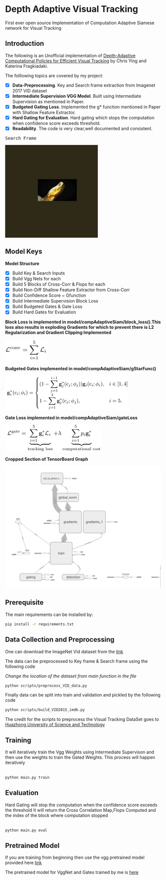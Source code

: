 # Depth Adaptive Visual Tracking
First ever open source Implementation of Computation Adaptive Siamese network for Visual Tracking
## Introduction

The following is an Unofficial implementation of [Depth-Adaptive Computational Policies for Efficient Visual Tracking](https://arxiv.org/pdf/1801.00508.pdf) by Chris Ying and Katerina Fragkiadaki. 

The folllowing topics are covered by my project:
- [x] **Data-Preprocessing**. Key and Search frame extraction from Imagenet 2017 VID dataset
- [x] **Intermediate Supervision VGG Model**. Built using Intermediate Supervision as mentioned in Paper.
- [x] **Budgeted Gating Loss**. Implemented the g* function mentioned in Paper with Shallow Feature Extractor.
- [x] **Hard Gating for Evaluation**. Hard gating which stops the computation when confidence score exceeds threshold.
- [x] **Readability**. The code is very clear,well documented and consistent.

<pre>Search Frame&nbsp;&nbsp                                                   Cross Correlation Frame</pre>

<pre><img src="imgs/search.jpg" width="300">                               <img src="imgs/gt15.jpg" width="100"></pre>





## Model Keys
 **Model Structure**
 
- [x] Build Key & Search Inputs
- [x] Build Vgg Nets for each 
- [x] Build 5 Blocks of Cross-Corr & Flops for each
- [x] Build Non-Diff Shallow Feature Extractor from Cross-Corr
- [x] Build Confidence Score ~ Gfunction
- [x] Build Intermediate Supervision Block Loss
- [x] Build Budgeted Gates & Gate Loss
- [x] Build Hard Gates for Evaluation 

**Block Loss is implemented in model/compAdaptiveSiam/block_loss().This loss also results in exploding Gradients for which to prevent there is L2 Regularization and Gradient Clipping Implemented** 


![BLockLoss](imgs/block_loss.png)

**Budgeted Gates implemented in model/compAdaptiveSiam/gStarFunc()**


![BudgetedGate](imgs/budgeted_gating.png)

**Gate Loss implemented in model/compAdaptiveSiam/gateLoss**

![GateLoss](imgs/gate_loss.png)

**Cropped Section of TensorBoard Graph**

<img src="imgs/tensorboard-cropped.png" width="600">

## Prerequisite
The main requirements can be installed by:
```bash
pip install -r requirements.txt

``` 

## Data Collection and Preprocessing

One can download the ImageNet Vid dataset from the [link](http://bvisionweb1.cs.unc.edu/ILSVRC2017/download-videos-1p39.php)

The data can be preprocessed to Key frame & Search frame using the following code

*Change the location of the dataset from main function in the file* 
```bash
python scripts/preprocess_VID_data.py
```
Finally data can be split into train and validation and pickled by the following code

```bash
python scripts/build_VID2015_imdb.py
```
The credit for the scripts to preprocess the Visual Tracking DataSet goes to [Huazhong University of Science and Technology](https://github.com/bilylee/SiamFC-TensorFlow)

## Training
It will iteratively train the Vgg Weights using Intermediate Supervison and then use the weights to 
train the Gated Weights.
This process will happen iteratively
```bash

python main.py train

```

## Evaluation
Hard Gating will  stop the computation when the confidence score exceeds the threshold
It will return the Cross Correlation Map,Flops Computed and the index of the block where computation stopped

```bash

python main.py eval

```

## Pretrained Model
If you are training from beginning then use the vgg pretrained model provided here [link](https://mega.nz/#!xZ8glS6J!MAnE91ND_WyfZ_8mvkuSa2YcA7q-1ehfSm-Q1fxOvvs)


The pretrained model for VggNet and Gates trained by me is [here](https://drive.google.com/open?id=1_0y1d8pAoOyHpePowibxIJydBhKrNZox)

